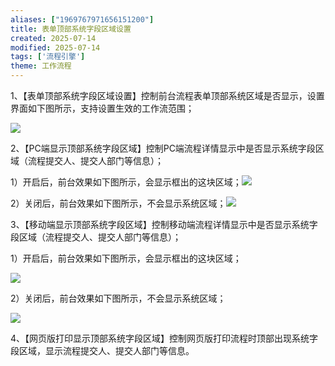 ```yaml
---
aliases: ["1969767971656151200"]
title: 表单顶部系统字段区域设置
created: 2025-07-14
modified: 2025-07-14
tags: ['流程引擎']
theme: 工作流程
---
```


1、【表单顶部系统字段区域设置】控制前台流程表单顶部系统区域是否显示，设置界面如下图所示，支持设置生效的工作流范围；

![](a72fa55b5a69568d34c400b4c52b1173.jpg)

2、【PC端显示顶部系统字段区域】控制PC端流程详情显示中是否显示系统字段区域（流程提交人、提交人部门等信息）；

1）开启后，前台效果如下图所示，会显示框出的这块区域；![](832d5d82260aa479cc7aa90b8f5c96d6.jpg)

2）关闭后，前台效果如下图所示，不会显示系统区域；![](c2fc413038442aa0eb78daff9a7319bd.jpg)

3、【移动端显示顶部系统字段区域】控制移动端流程详情显示中是否显示系统字段区域（流程提交人、提交人部门等信息）；

1）开启后，前台效果如下图所示，会显示框出的这块区域；

![](3f46066efe5e66faff5f3fa4e89f36a4.jpg)

2）关闭后，前台效果如下图所示，不会显示系统区域；

![](3bbbe0cc5ae0249ad01d268cd2466c5c.jpg)

4、【网页版打印显示顶部系统字段区域】控制网页版打印流程时顶部出现系统字段区域，显示流程提交人、提交人部门等信息。